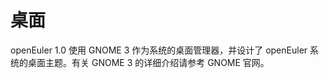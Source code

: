 # 桌面<a name="ZH-CN_TOPIC_0185681959"></a>

openEuler 1.0 使用 GNOME 3 作为系统的桌面管理器，并设计了 openEuler 系统的桌面主题。有关 GNOME 3 的详细介绍请参考 GNOME 官网。

